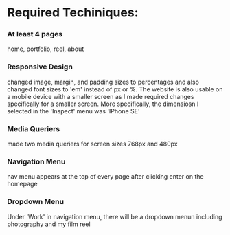 # Required Techiniques:
### At least 4 pages
home, portfolio, reel, about
### Responsive Design
changed image, margin, and padding sizes to percentages and also changed font sizes to 'em' instead of px or %. The website is also usable on a mobile device with a smaller screen as I made required changes specifically for a smaller screen. More specifically, the dimensiosn I selected in the 'Inspect' menu was 'IPhone SE'
### Media Queriers
made two media queriers for screen sizes 768px and 480px
### Navigation Menu
nav menu appears at the top of every page after clicking enter on the homepage
### Dropdown Menu
Under 'Work' in navigation menu, there will be a dropdown menun including photography and my film reel